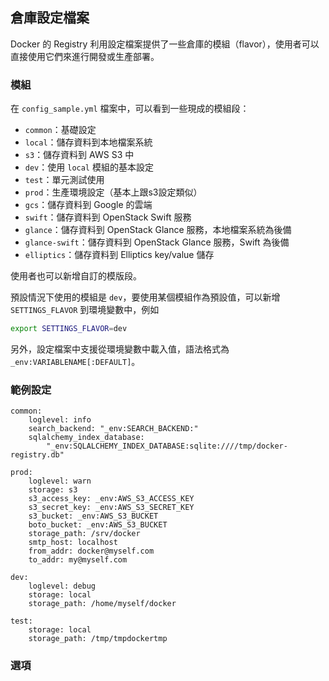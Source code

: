 ## 倉庫設定檔案
Docker 的 Registry 利用設定檔案提供了一些倉庫的模組（flavor），使用者可以直接使用它們來進行開發或生產部署。

### 模組

在 `config_sample.yml` 檔案中，可以看到一些現成的模組段：
* `common`：基礎設定
* `local`：儲存資料到本地檔案系統
* `s3`：儲存資料到 AWS S3 中
* `dev`：使用 `local` 模組的基本設定
* `test`：單元測試使用
* `prod`：生產環境設定（基本上跟s3設定類似）
* `gcs`：儲存資料到 Google 的雲端
* `swift`：儲存資料到 OpenStack Swift 服務
* `glance`：儲存資料到 OpenStack Glance 服務，本地檔案系統為後備
* `glance-swift`：儲存資料到 OpenStack Glance 服務，Swift 為後備
* `elliptics`：儲存資料到 Elliptics key/value 儲存

使用者也可以新增自訂的模版段。

預設情況下使用的模組是 `dev`，要使用某個模組作為預設值，可以新增 `SETTINGS_FLAVOR` 到環境變數中，例如
```bash
export SETTINGS_FLAVOR=dev
```

另外，設定檔案中支援從環境變數中載入值，語法格式為 `_env:VARIABLENAME[:DEFAULT]`。

### 範例設定

```
common:
    loglevel: info
    search_backend: "_env:SEARCH_BACKEND:"
    sqlalchemy_index_database:
        "_env:SQLALCHEMY_INDEX_DATABASE:sqlite:////tmp/docker-registry.db"

prod:
    loglevel: warn
    storage: s3
    s3_access_key: _env:AWS_S3_ACCESS_KEY
    s3_secret_key: _env:AWS_S3_SECRET_KEY
    s3_bucket: _env:AWS_S3_BUCKET
    boto_bucket: _env:AWS_S3_BUCKET
    storage_path: /srv/docker
    smtp_host: localhost
    from_addr: docker@myself.com
    to_addr: my@myself.com

dev:
    loglevel: debug
    storage: local
    storage_path: /home/myself/docker

test:
    storage: local
    storage_path: /tmp/tmpdockertmp
```

### 選項
